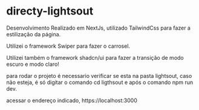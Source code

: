 # directy-lightsout

Desenvolvimento Realizado em NextJs, utilizado TailwindCss para fazer a estilização da página.

Utilizei o framework Swiper para fazer o carrosel.

Utilizei também o framework shadcn/ui para fazer a transição de modo escuro e modo claro!

para rodar o projeto é necessario verificar se esta na pasta lightsout, caso não esteja,
é só digitar o comando cd ligthsout e após o comando npm run dev.

acessar o endereço indicado, https://localhost:3000